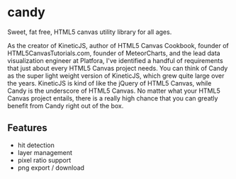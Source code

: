 # candy
Sweet, fat free, HTML5 canvas utility library for all ages.

As the creator of KineticJS, author of HTML5 Canvas Cookbook, founder of HTML5CanvasTutorials.com, founder of MeteorCharts, and the lead data visualization engineer at Platfora, I've identified a handful of requirements that just about every HTML5 Canvas project needs.  You can think of Candy as the super light weight version of KineticJS, which grew quite large over the years.  KineticJS is kind of like the jQuery of HTML5 Canvas, while Candy is the underscore of HTML5 Canvas.  No matter what your HTML5 Canvas project entails, there is a really high chance that you can greatly benefit from Candy right out of the box.

## Features
* hit detection
* layer management
* pixel ratio support
* png export / download
